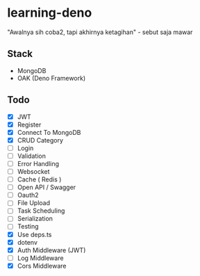 # learning-deno
"Awalnya sih coba2, tapi akhirnya ketagihan" - sebut saja mawar

## Stack
- MongoDB
- OAK (Deno Framework)

## Todo
- [x] JWT 
- [x] Register
- [x] Connect To MongoDB
- [x] CRUD Category
- [ ] Login
- [ ] Validation
- [ ] Error Handling
- [ ] Websocket
- [ ] Cache ( Redis ) 
- [ ] Open API / Swagger 
- [ ] Oauth2
- [ ] File Upload
- [ ] Task Scheduling
- [ ] Serialization
- [ ] Testing
- [x] Use deps.ts
- [x] dotenv
- [x] Auth Middleware (JWT)
- [ ] Log Middleware
- [x] Cors Middleware
